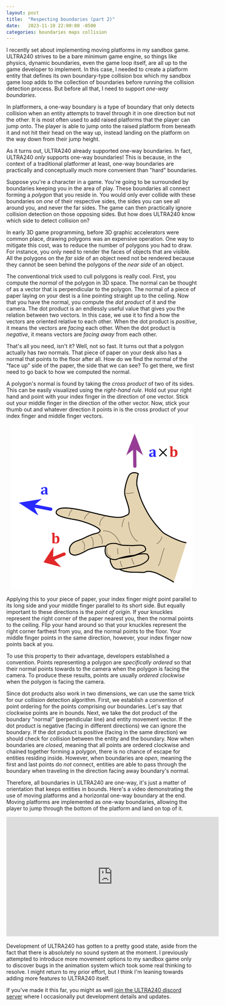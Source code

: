 ```yaml
---
layout: post
title:  "Respecting boundaries (part 2)"
date:   2023-11-10 22:00:00 -0500
categories: boundaries maps collision
---
```


I recently set about implementing moving platforms in my sandbox game. ULTRA240
strives to be a bare minimum game engine, so things like physics, dynamic
boundaries, even the game loop itself, are all up to the game developer to
implement. In this case, I needed to create a platform entity that defines its
own boundary-type collision box which my sandbox game loop adds to the
collection of boundaries before running the collision detection process.
But before all that, I need to support *one-way boundaries*.

In platformers, a one-way boundary is a type of boundary that only detects
collision when an entity attempts to travel through it in one direction but
not the other. It is most often used to add raised platforms that the player
can jump onto. The player is able to jump onto the raised platform from beneath
it and not hit their head on the way up, instead landing on the platform on
the way down from their jump height.

<div style="text-align:center">
    <canvas id="jump" width="400" height="340"></canvas>
</div>

As it turns out, ULTRA240 already supported one-way boundaries. In fact,
ULTRA240 *only* supports one-way boundaries! This is because, in the context of
a traditional platformer at least, one-way boundaries are practically and
conceptually much more convenient than "hard" boundaries.

Suppose you're a character in a game. You're going to be surrounded by
boundaries keeping you in the area of play. These boundaries all connect
forming a *polygon* that you reside in. You would only ever collide with these
boundaries on *one* of their respective sides, the sides you can see all around
you, and never the far sides. The game can then practically ignore collision
detection on those opposing sides. But how does ULTRA240 know which side to
detect collision on?

In early 3D game programming, before 3D graphic accelerators were common place,
drawing polygons was an expensive operation. One way to mitigate this cost, was
to reduce the number of polygons you had to draw. For instance, you only need to
render the faces of objects that are visible. All the polygons on the *far side*
of an object need not be rendered because they cannot be seen behind the
polygons of the *near side* of an object.

The conventional trick used to cull polygons is really cool. First, you compute
the *normal* of the polygon in 3D space. The normal can be thought of as a
vector that is perpendicular to the polygon. The normal of a piece of paper
laying on your dest is a line pointing straight up to the ceiling. Now that you
have the normal, you compute the *dot product* of it and the camera. The dot
product is an endlessly useful value that gives you the relation between two
vectors. In this case, we use it to find a how the vectors are oriented relative
to each other. When the dot product is *positive*, it means the vectors are
*facing* each other. When the dot product is *negative*, it means vectors are
*facing away* from each other.

That's all you need, isn't it? Well, not so fast. It turns out that a polygon
actually has *two* normals. That piece of paper on your desk also has a normal
that points to the floor after all. How do we find the normal of the "face up"
side of the paper, the side that we can see? To get there, we first need to go
back to how we computed the normal.

A polygon's normal is found by taking the *cross product* of two of its sides.
This can be easily visualized using the *right-hand rule*. Hold out your right
hand and point with your index finger in the direction of one vector. Stick out
your middle finger in the direction of the other vector. Now, stick your thumb
out and whatever direction it points in is the cross product of your index
finger and middle finger vectors.

<div style="text-align: center">
    <img src="/static/right-hand-rule.png">
</div>

Applying this to your piece of paper, your index finger might point parallel to
its long side and your middle finger parallel to its short side. But equally
important to these directions is the *point of origin*. If your knuckles
represent the right corner of the paper nearest you, then the normal points to
the ceiling. Flip your hand around so that your knuckles represent the right
corner farthest from you, and the normal points to the floor. Your middle finger
points in the same direction, however, your index finger now points back at you.

To use this property to their advantage, developers established a convention.
Points representing a polygon are *specifically ordered* so that their normal
points towards to the camera when the polygon is facing the camera. To produce
these results, points are usually *ordered clockwise* when the polygon is
facing the camera.

Since dot products also work in two dimensions, we can use the same trick for
our collision detection algorithm. First, we establish a convention of point
ordering for the points comprising our boundaries. Let's say that clockwise
points are in bounds. Next, we take the dot product of the boundary "normal"
(perpendicular line) and entity movement vector. If the dot product is negative
(facing in different directions) we can ignore the boundary. If the dot
product is positive (facing in the same direction) we should check for
collision between the entity and the boundary. Now when boundaries are *closed*,
meaning that all points are ordered clockwise and chained together forming a
polygon, there is no chance of escape for entities residing inside. However,
when boundaries are *open*, meaning the first and last points do *not* connect,
entities are able to pass through the boundary when traveling in the direction
facing away boundary's normal.

Therefore, all boundaries in ULTRA240 are one-way, it's just a matter of
orientation that keeps entities in bounds. Here's a video demonstrating the use
of moving platforms and a horizontal one-way boundary at the end. Moving
platforms are implemented as one-way boundaries, allowing the player to jump
through the bottom of the platform and land on top of it.

<iframe width="560" height="315" src="https://www.youtube.com/embed/WOMSUh3V4uo?si=GRvn0_8K63nJAco6" title="YouTube video player" frameborder="0" allow="accelerometer; autoplay; clipboard-write; encrypted-media; gyroscope; picture-in-picture; web-share" allowfullscreen></iframe>

Development of ULTRA240 has gotten to a pretty good state, aside from the fact
that there is absolutely no sound system at the moment. I previously attempted
to introduce more movement options to my sandbox game only to discover bugs in
the animation system which took some real thinking to resolve. I might return
to my prior effort, but I think I'm leaning towards adding more features to
ULTRA240 itself.

If you've made it this far, you might as well
[join the ULTRA240 discord server](https://discord.gg/5EtStpFzjQ) where I
occasionally put development details and updates.

<script>
function drawImage(ctx, src, x, y, dx, dy, alpha) {
  return new Promise(function(resolve) {
    const img = new Image()
    img.onload = function() {
        const prevAlpha = ctx.globalAlpha
        ctx.globalAlpha = alpha
        ctx.drawImage(img, x, y, dx, dy)
        ctx.globalAlpha = prevAlpha
        resolve()
    }
    img.src = src
  })
}

// Jump
{
  const canvas = document.getElementById('jump')
  const ctx = canvas.getContext('2d')
  ctx.lineWidth = 3
  drawImage(ctx, '/static/tux.png', 100, 220, 100, 100, .5)
  drawImage(ctx, '/static/tux.png', 220, 20, 100, 100, 1.)
  ctx.strokeStyle = 'blue'
  ctx.beginPath()
  ctx.moveTo(80, 120)
  ctx.lineTo(320, 120)
  ctx.closePath()
  ctx.stroke()
  ctx.strokeStyle = 'green'
  ctx.save()
  ctx.scale(.25, 1)
  ctx.beginPath()
  ctx.arc(810, 230, 200, -1, 3.25, true)
  ctx.restore()
  ctx.stroke()
  ctx.beginPath()
  ctx.moveTo(233, 45)
  ctx.lineTo(230, 61)
  ctx.moveTo(213, 54)
  ctx.lineTo(230, 61)
  ctx.closePath()
  ctx.stroke()
}
</script>
